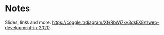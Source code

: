 # Notes
Slides, links and more.
https://coggle.it/diagram/XfeRbWj7xy3dsEX8/t/web-development-in-2020
